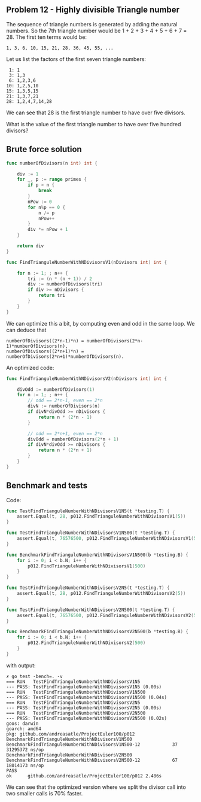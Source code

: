 ## Problem 12 - Highly divisible Triangle number

The sequence of triangle numbers is generated by adding the natural numbers. So the 7th triangle number would be 1 + 2 + 3 + 4 + 5 + 6 + 7 = 28. The first ten terms would be:

```
1, 3, 6, 10, 15, 21, 28, 36, 45, 55, ...
```

Let us list the factors of the first seven triangle numbers:

```
 1: 1
 3: 1,3
 6: 1,2,3,6
10: 1,2,5,10
15: 1,3,5,15
21: 1,3,7,21
28: 1,2,4,7,14,28
```
We can see that 28 is the first triangle number to have over five divisors.

What is the value of the first triangle number to have over five hundred divisors?

## Brute force solution
```go
func numberOfDivisors(n int) int {

	div := 1
	for _, p := range primes {
		if p > n {
			break
		}
		nPow := 0
		for n%p == 0 {
			n /= p
			nPow++
		}
		div *= nPow + 1
	}

	return div
}

func FindTrianguleNumberWithNDivisorsV1(nDivisors int) int {

	for n := 1; ; n++ {
		tri := (n * (n + 1)) / 2
		div := numberOfDivisors(tri)
		if div >= nDivisors {
			return tri
		}
	}
}
```

We can optimize this a bit, by computing even and odd in the same loop. We can deduce that
```
numberOfDivisors((2*n-1)*n) = numberOfDivisors(2*n-1)*numberOfDivisors(n),
numberOfDivisors((2*n+1)*n) = numberOfDivisors(2*n+1)*numberOfDivisors(n).
```

An optimized code:
```go
func FindTrianguleNumberWithNDivisorsV2(nDivisors int) int {

	divOdd := numberOfDivisors(1)
	for n := 1; ; n++ {
		// odd == 2*n-1, even == 2*n
		divN := numberOfDivisors(n)
		if divN*divOdd >= nDivisors {
			return n * (2*n - 1)
		}

		// odd == 2*n+1, even == 2*n
		divOdd = numberOfDivisors(2*n + 1)
		if divN*divOdd >= nDivisors {
			return n * (2*n + 1)
		}
	}
}
```

## Benchmark and tests
Code:
```go
func TestFindTrianguleNumberWithNDivisorsV1N5(t *testing.T) {
	assert.Equal(t, 28, p012.FindTrianguleNumberWithNDivisorsV1(5))
}

func TestFindTrianguleNumberWithNDivisorsV1N500(t *testing.T) {
	assert.Equal(t, 76576500, p012.FindTrianguleNumberWithNDivisorsV1(500))
}

func BenchmarkFindTrianguleNumberWithNDivisorsV1N500(b *testing.B) {
	for i := 0; i < b.N; i++ {
		p012.FindTrianguleNumberWithNDivisorsV1(500)
	}
}

func TestFindTrianguleNumberWithNDivisorsV2N5(t *testing.T) {
	assert.Equal(t, 28, p012.FindTrianguleNumberWithNDivisorsV2(5))
}

func TestFindTrianguleNumberWithNDivisorsV2N500(t *testing.T) {
	assert.Equal(t, 76576500, p012.FindTrianguleNumberWithNDivisorsV2(500))
}

func BenchmarkFindTrianguleNumberWithNDivisorsV2N500(b *testing.B) {
	for i := 0; i < b.N; i++ {
		p012.FindTrianguleNumberWithNDivisorsV2(500)
	}
}
```
with output:
```
✗ go test -bench=. -v
=== RUN   TestFindTrianguleNumberWithNDivisorsV1N5
--- PASS: TestFindTrianguleNumberWithNDivisorsV1N5 (0.00s)
=== RUN   TestFindTrianguleNumberWithNDivisorsV1N500
--- PASS: TestFindTrianguleNumberWithNDivisorsV1N500 (0.04s)
=== RUN   TestFindTrianguleNumberWithNDivisorsV2N5
--- PASS: TestFindTrianguleNumberWithNDivisorsV2N5 (0.00s)
=== RUN   TestFindTrianguleNumberWithNDivisorsV2N500
--- PASS: TestFindTrianguleNumberWithNDivisorsV2N500 (0.02s)
goos: darwin
goarch: amd64
pkg: github.com/andreasatle/ProjectEuler100/p012
BenchmarkFindTrianguleNumberWithNDivisorsV1N500
BenchmarkFindTrianguleNumberWithNDivisorsV1N500-12    	      37	  31295372 ns/op
BenchmarkFindTrianguleNumberWithNDivisorsV2N500
BenchmarkFindTrianguleNumberWithNDivisorsV2N500-12    	      67	  18014173 ns/op
PASS
ok  	github.com/andreasatle/ProjectEuler100/p012	2.486s
```
We can see that the optimized version where we split the divisor call into two smaller calls is 70% faster.